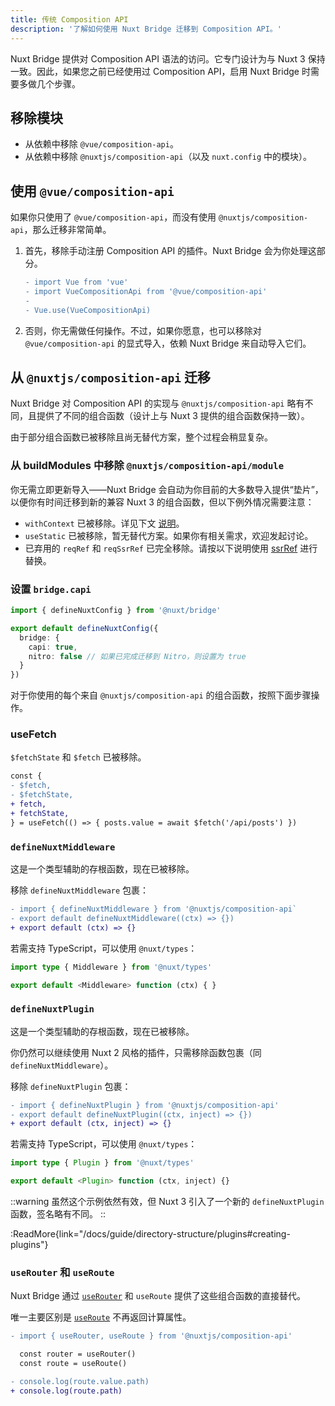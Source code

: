 ```yaml
---
title: 传统 Composition API
description: '了解如何使用 Nuxt Bridge 迁移到 Composition API。'
---
```


Nuxt Bridge 提供对 Composition API 语法的访问。它专门设计为与 Nuxt 3 保持一致。因此，如果您之前已经使用过 Composition API，启用 Nuxt Bridge 时需要多做几个步骤。

## 移除模块

- 从依赖中移除 `@vue/composition-api`。
- 从依赖中移除 `@nuxtjs/composition-api`（以及 `nuxt.config` 中的模块）。

## 使用 `@vue/composition-api`

如果你只使用了 `@vue/composition-api`，而没有使用 `@nuxtjs/composition-api`，那么迁移非常简单。

1. 首先，移除手动注册 Composition API 的插件。Nuxt Bridge 会为你处理这部分。

   ```diff
   - import Vue from 'vue'
   - import VueCompositionApi from '@vue/composition-api'
   -
   - Vue.use(VueCompositionApi)
   ```

2. 否则，你无需做任何操作。不过，如果你愿意，也可以移除对 `@vue/composition-api` 的显式导入，依赖 Nuxt Bridge 来自动导入它们。

## 从 `@nuxtjs/composition-api` 迁移

Nuxt Bridge 对 Composition API 的实现与 `@nuxtjs/composition-api` 略有不同，且提供了不同的组合函数（设计上与 Nuxt 3 提供的组合函数保持一致）。

由于部分组合函数已被移除且尚无替代方案，整个过程会稍显复杂。

### 从 buildModules 中移除 `@nuxtjs/composition-api/module`

你无需立即更新导入——Nuxt Bridge 会自动为你目前的大多数导入提供“垫片”，以便你有时间迁移到新的兼容 Nuxt 3 的组合函数，但以下例外情况需要注意：

- `withContext` 已被移除。详见下文 [说明](/docs/bridge/nuxt3-compatible-api#usecontext-and-withcontext)。
- `useStatic` 已被移除，暂无替代方案。如果你有相关需求，欢迎发起讨论。
- 已弃用的 `reqRef` 和 `reqSsrRef` 已完全移除。请按以下说明使用 [ssrRef](/docs/bridge/nuxt3-compatible-api#ssrref-and-shallowssrref) 进行替换。

### 设置 `bridge.capi`

```ts
import { defineNuxtConfig } from '@nuxt/bridge'

export default defineNuxtConfig({
  bridge: {
    capi: true,
    nitro: false // 如果已完成迁移到 Nitro，则设置为 true
  }
})
```

对于你使用的每个来自 `@nuxtjs/composition-api` 的组合函数，按照下面步骤操作。

### useFetch

`$fetchState` 和 `$fetch` 已被移除。

```diff
const {
- $fetch,
- $fetchState,
+ fetch,
+ fetchState,
} = useFetch(() => { posts.value = await $fetch('/api/posts') })
```

### `defineNuxtMiddleware`

这是一个类型辅助的存根函数，现在已被移除。

移除 `defineNuxtMiddleware` 包裹：

```diff
- import { defineNuxtMiddleware } from '@nuxtjs/composition-api`
- export default defineNuxtMiddleware((ctx) => {})
+ export default (ctx) => {}
```

若需支持 TypeScript，可以使用 `@nuxt/types`：

```ts
import type { Middleware } from '@nuxt/types'

export default <Middleware> function (ctx) { }
```

### `defineNuxtPlugin`

这是一个类型辅助的存根函数，现在已被移除。

你仍然可以继续使用 Nuxt 2 风格的插件，只需移除函数包裹（同 `defineNuxtMiddleware`）。

移除 `defineNuxtPlugin` 包裹：

```diff
- import { defineNuxtPlugin } from '@nuxtjs/composition-api'
- export default defineNuxtPlugin((ctx, inject) => {})
+ export default (ctx, inject) => {}
```

若需支持 TypeScript，可以使用 `@nuxt/types`：

```ts
import type { Plugin } from '@nuxt/types'

export default <Plugin> function (ctx, inject) {}
```

::warning
虽然这个示例依然有效，但 Nuxt 3 引入了一个新的 `defineNuxtPlugin` 函数，签名略有不同。
::

:ReadMore{link="/docs/guide/directory-structure/plugins#creating-plugins"}

### `useRouter` 和 `useRoute`

Nuxt Bridge 通过 [`useRouter`](/docs/api/composables/use-router) 和 `useRoute` 提供了这些组合函数的直接替代。

唯一主要区别是 [`useRoute`](/docs/api/composables/use-route) 不再返回计算属性。

```diff
- import { useRouter, useRoute } from '@nuxtjs/composition-api'

  const router = useRouter()
  const route = useRoute()

- console.log(route.value.path)
+ console.log(route.path)
```